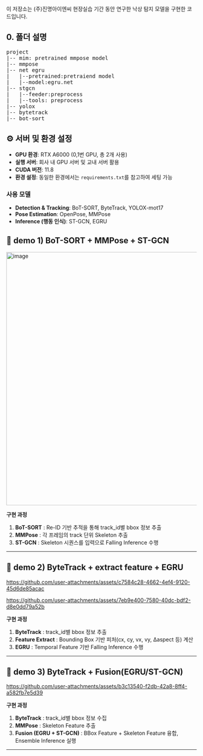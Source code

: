 
이 저장소는 (주)진명아이엔씨 현장실습 기간 동안 연구한 낙상 탐지 모델을 구현한 코드입니다.

## 0. 폴더 설명
<pre>
project
|-- mim: pretrained mmpose model
|-- mmpose
|-- net egru
|   |--pretrained:pretraiend model
|   |--model:egru.net
|-- stgcn
|   |--feeder:preprocess
|   |--tools: preprocess 
|-- yolox
|-- bytetrack
|-- bot-sort
</pre>

## ⚙️ 서버 및 환경 설정

- **GPU 환경**: RTX A6000 (0,1번 GPU, 총 2개 사용)  
- **실행 서버**: 회사 내 GPU 서버 및 교내 서버 활용  
- **CUDA 버전**: 11.8  
- **환경 설정**: 동일한 환경에서는 `requirements.txt`를 참고하여 세팅 가능  

### 사용 모델
- **Detection & Tracking**: BoT-SORT, ByteTrack, YOLOX-mot17  
- **Pose Estimation**: OpenPose, MMPose  
- **Inference (행동 인식)**: ST-GCN, EGRU  


## 🚀 demo 1) BoT-SORT + MMPose + ST-GCN
<img width="1208" height="671" alt="image" src="https://github.com/user-attachments/assets/6cdd23b0-def6-40db-9c0b-02083645ed06" />

**구현 과정**  
1. **BoT-SORT** : Re-ID 기반 추적을 통해 track_id별 bbox 정보 추출  
2. **MMPose** : 각 프레임의 track 단위 Skeleton 추출  
3. **ST-GCN** : Skeleton 시퀀스를 입력으로 Falling Inference 수행  


---   

## 🚀 demo 2) ByteTrack + extract feature +  EGRU


https://github.com/user-attachments/assets/c7584c28-4662-4ef4-9120-45d6de85acac

https://github.com/user-attachments/assets/7eb9e400-7580-40dc-bdf2-d8e0dd79a52b

**구현 과정**  
1. **ByteTrack** : track_id별 bbox 정보 추출  
2. **Feature Extract** : Bounding Box 기반 피처(cx, cy, vx, vy, Δaspect 등) 계산  
3. **EGRU** : Temporal Feature 기반 Falling Inference 수행


---   

## 🚀 demo 3) ByteTrack + Fusion(EGRU/ST-GCN)




https://github.com/user-attachments/assets/b3c13540-f2db-42a8-8ff4-a582fb7e5d39




**구현 과정**  
1. **ByteTrack** : track_id별 bbox 정보 수집  
2. **MMPose** : Skeleton Feature 추출  
3. **Fusion (EGRU + ST-GCN)** : BBox Feature + Skeleton Feature 융합, Ensemble Inference 실행  

---

